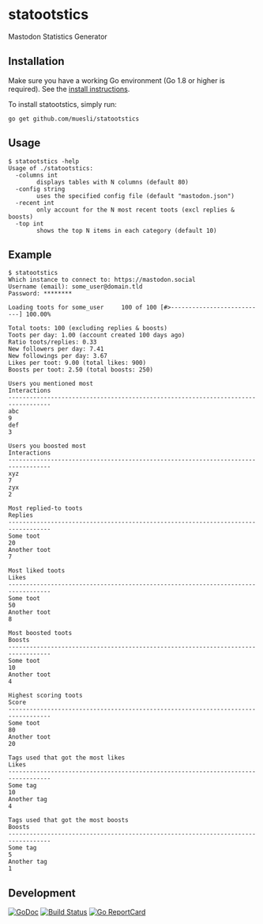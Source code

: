 statootstics
============

Mastodon Statistics Generator

## Installation

Make sure you have a working Go environment (Go 1.8 or higher is required).
See the [install instructions](http://golang.org/doc/install.html).

To install statootstics, simply run:

    go get github.com/muesli/statootstics

## Usage

```
$ statootstics -help
Usage of ./statootstics:
  -columns int
        displays tables with N columns (default 80)
  -config string
        uses the specified config file (default "mastodon.json")
  -recent int
        only account for the N most recent toots (excl replies & boosts)
  -top int
        shows the top N items in each category (default 10)
```

## Example

```
$ statootstics
Which instance to connect to: https://mastodon.social
Username (email): some_user@domain.tld
Password: ********

Loading toots for some_user     100 of 100 [#>---------------------------] 100.00%

Total toots: 100 (excluding replies & boosts)
Toots per day: 1.00 (account created 100 days ago)
Ratio toots/replies: 0.33
New followers per day: 7.41
New followings per day: 3.67
Likes per toot: 9.00 (total likes: 900)
Boosts per toot: 2.50 (total boosts: 250)

Users you mentioned most                                              Interactions
----------------------------------------------------------------------------------
abc                                                                              9
def                                                                              3

Users you boosted most                                                Interactions
----------------------------------------------------------------------------------
xyz                                                                              7
zyx                                                                              2

Most replied-to toots                                                      Replies
----------------------------------------------------------------------------------
Some toot                                                                       20
Another toot                                                                     7

Most liked toots                                                             Likes
----------------------------------------------------------------------------------
Some toot                                                                       50
Another toot                                                                     8

Most boosted toots                                                          Boosts
----------------------------------------------------------------------------------
Some toot                                                                       10
Another toot                                                                     4

Highest scoring toots                                                        Score
----------------------------------------------------------------------------------
Some toot                                                                       80
Another toot                                                                    20

Tags used that got the most likes                                            Likes
----------------------------------------------------------------------------------
Some tag                                                                        10
Another tag                                                                      4

Tags used that got the most boosts                                          Boosts
----------------------------------------------------------------------------------
Some tag                                                                         5
Another tag                                                                      1
```

## Development

[![GoDoc](https://godoc.org/github.com/golang/gddo?status.svg)](https://godoc.org/github.com/muesli/statootstics)
[![Build Status](https://travis-ci.org/muesli/statootstics.svg?branch=master)](https://travis-ci.org/muesli/statootstics)
[![Go ReportCard](http://goreportcard.com/badge/muesli/statootstics)](http://goreportcard.com/report/muesli/statootstics)
